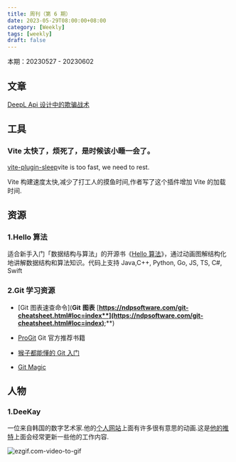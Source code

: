 ```yaml
---
title: 周刊（第 6 期）
date: 2023-05-29T08:00:00+08:00
category: [Weekly]
tags: [weekly]
draft: false
---
```

本期：20230527 - 20230602

## 文章

[DeepL Api 设计中的欺骗战术](https://zu1k.com/posts/thinking/deception-tactics-in-deepl-api-design/)

## 工具

### Vite 太快了，烦死了，是时候该小睡一会了。

[vite-plugin-sleep](https://github.com/IndexXuan/vite-plugin-sleep)vite is too fast, we need to rest. 

Vite 构建速度太快,减少了打工人的摸鱼时间,作者写了这个插件增加 Vite 的加载时间.

## 资源

### 1.Hello 算法

适合新手入门「数据结构与算法」的开源书《[Hello 算法](https://www.hello-algo.com/)》，通过动画图解结构化地讲解数据结构和算法知识。代码上支持 Java,C++, Python, Go, JS, TS, C#, Swift 

### 2.Git 学习资源

- [Git 图表速查命令](**Git** **图表** [**https://ndpsoftware.com/git-cheatsheet.html#loc=index**](https://ndpsoftware.com/git-cheatsheet.html#loc=index)**;**)

- [ProGit](https://git-scm.com/book/zh/v2) Git 官方推荐书籍

- [猴子都能懂的 Git 入门](https://backlog.com/git-tutorial/cn)

- [Git Magic](http://www-cs-students.stanford.edu/~blynn/gitmagic/intl/zh_cn/)

## 人物

### 1.DeeKay

一位来自韩国的数字艺术家.他的[个人网站](https://deekaykwon.com/)上面有许多很有意思的动画.这是[他的推特](https://twitter.com/deekaymotion)上面会经常更新一些他的工作内容.

![ezgif.com-video-to-gif](./index.assets/ezgif.com-video-to-gif.gif)
